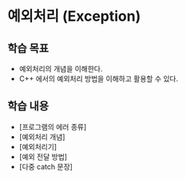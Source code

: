# 예외처리 (Exception)

## 학습 목표

* 예외처리의 개념을 이해한다.
* C++ 에서의 예외처리 방법을 이해하고 활용할 수 있다.

## 학습 내용

* [프로그램의 에러 종류]
* [예외처리 개념] 
* [예외처리기]
* [예외 전달 방법]
* [다중 catch 문장]
